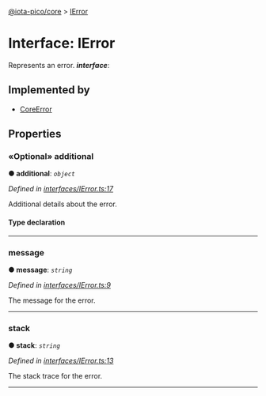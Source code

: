 [@iota-pico/core](../README.md) > [IError](../interfaces/ierror.md)



# Interface: IError


Represents an error.
*__interface__*: 


## Implemented by

* [CoreError](../classes/coreerror.md)


## Properties
<a id="additional"></a>

### «Optional» additional

**●  additional**:  *`object`* 

*Defined in [interfaces/IError.ts:17](https://github.com/iotaeco/iota-pico-core/blob/cbca082/src/interfaces/IError.ts#L17)*



Additional details about the error.

#### Type declaration


[id: `string`]: `any`






___

<a id="message"></a>

###  message

**●  message**:  *`string`* 

*Defined in [interfaces/IError.ts:9](https://github.com/iotaeco/iota-pico-core/blob/cbca082/src/interfaces/IError.ts#L9)*



The message for the error.




___

<a id="stack"></a>

###  stack

**●  stack**:  *`string`* 

*Defined in [interfaces/IError.ts:13](https://github.com/iotaeco/iota-pico-core/blob/cbca082/src/interfaces/IError.ts#L13)*



The stack trace for the error.




___


